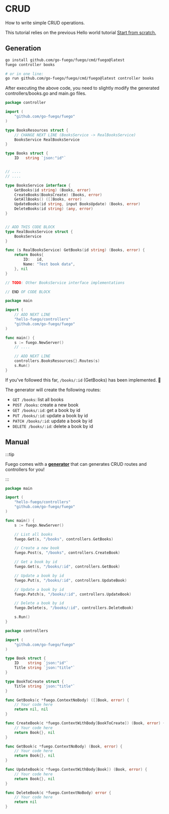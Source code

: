 # CRUD

How to write simple CRUD operations.

This tutorial relies on the previous Hello world tutorial [Start from scratch.](/docs/tutorials/hello-world#start-from-scratch)

## Generation

```bash
go install github.com/go-fuego/fuego/cmd/fuego@latest
fuego controller books

# or in one line:
go run github.com/go-fuego/fuego/cmd/fuego@latest controller books
```

After executing the above code,
you need to slightly modify the generated controllers/books.go and main.go files.

```go title="controllers/books.go" {8-9,28-39}
package controller

import (
	"github.com/go-fuego/fuego"
)

type BooksResources struct {
	// CHANGE NEXT LINE (BooksService -> RealBooksService)
	BooksService RealBooksService
}

type Books struct {
	ID   string `json:"id"`


// ....
// ....

type BooksService interface {
	GetBooks(id string) (Books, error)
	CreateBooks(BooksCreate) (Books, error)
	GetAllBooks() ([]Books, error)
	UpdateBooks(id string, input BooksUpdate) (Books, error)
	DeleteBooks(id string) (any, error)
}


// ADD THIS CODE BLOCK
type RealBooksService struct {
	BooksService
}

func (s RealBooksService) GetBooks(id string) (Books, error) {
	return Books{
		ID:   id,
		Name: "Test book data",
	}, nil
}

// TODO: Other BooksService interface implementations

// END OF CODE BLOCK
```

```go title="main.go" {4-5,13-14}
package main

import (
	// ADD NEXT LINE
	"hello-fuego/controllers"
	"github.com/go-fuego/fuego"
)

func main() {
	s := fuego.NewServer()
	// ....

	// ADD NEXT LINE
	controllers.BooksResources{}.Routes(s)
	s.Run()
}
```

If you've followed this far, `/books/:id` (GetBooks) has been implemented. 🥳

The generator will create the following routes:

- `GET /books`: list all books
- `POST /books`: create a new book
- `GET /books/:id`: get a book by id
- `PUT /books/:id`: update a book by id
- `PATCH /books/:id`: update a book by id
- `DELETE /books/:id`: delete a book by id

## Manual

:::tip

Fuego comes with a [**generator**](#generation)
that can generates CRUD routes and controllers for you!

:::

```go title="main.go"
package main

import (
	"hello-fuego/controllers"
	"github.com/go-fuego/fuego"
)

func main() {
	s := fuego.NewServer()

	// List all books
	fuego.Get(s, "/books", controllers.GetBooks)

	// Create a new book
	fuego.Post(s, "/books", controllers.CreateBook)

	// Get a book by id
	fuego.Get(s, "/books/:id", controllers.GetBook)

	// Update a book by id
	fuego.Put(s, "/books/:id", controllers.UpdateBook)

	// Update a book by id
	fuego.Patch(s, "/books/:id", controllers.UpdateBook)

	// Delete a book by id
	fuego.Delete(s, "/books/:id", controllers.DeleteBook)

	s.Run()
}
```

```go title="controllers/books.go"
package controllers

import (
	"github.com/go-fuego/fuego"
)

type Book struct {
	ID    string `json:"id"`
	Title string `json:"title"`
}

type BookToCreate struct {
	Title string `json:"title"`
}

func GetBooks(c *fuego.ContextNoBody) ([]Book, error) {
	// Your code here
	return nil, nil
}

func CreateBook(c *fuego.ContextWithBody[BookToCreate]) (Book, error) {
	// Your code here
	return Book{}, nil
}

func GetBook(c *fuego.ContextNoBody) (Book, error) {
	// Your code here
	return Book{}, nil
}

func UpdateBook(c *fuego.ContextWithBody[Book]) (Book, error) {
	// Your code here
	return Book{}, nil
}

func DeleteBook(c *fuego.ContextNoBody) error {
	// Your code here
	return nil
}

```
